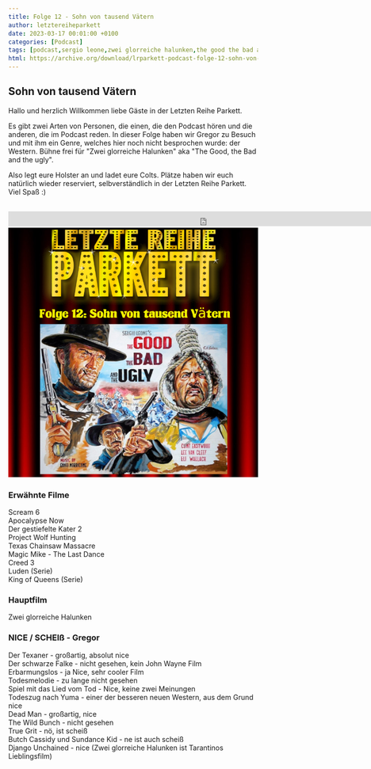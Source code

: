 ```yaml
---
title: Folge 12 - Sohn von tausend Vätern
author: letztereiheparkett
date: 2023-03-17 00:01:00 +0100
categories: [Podcast]
tags: [podcast,sergio leone,zwei glorreiche halunken,the good the bad and the ugly,clint eastwood,lee van cleef,eli wallach]
html: https://archive.org/download/lrparkett-podcast-folge-12-sohn-von-tausend-vatern/LRParkett%20Podcast%20Folge%2012%20-Sohn%20von%20tausend%20V%C3%A4tern.m4a
---
```


## Sohn von tausend Vätern
Hallo und herzlich Willkommen liebe Gäste in der Letzten Reihe Parkett.

Es gibt zwei Arten von Personen, die einen, die den Podcast hören und die anderen, die im Podcast reden. In dieser Folge haben wir Gregor zu Besuch und mit ihm ein Genre, welches hier noch nicht besprochen wurde: der Western. Bühne frei für "Zwei glorreiche Halunken" aka "The Good, the Bad and the ugly".

Also legt eure Holster an und ladet eure Colts.
Plätze haben wir euch natürlich wieder reserviert, selbverständlich in der Letzten Reihe Parkett. Viel Spaß :)
<br>
<br>

<iframe src="https://archive.org/download/lrparkett-podcast-folge-12-sohn-von-tausend-vatern/LRParkett%20Podcast%20Folge%2012%20-Sohn%20von%20tausend%20V%C3%A4tern.m4a" width="800" height="30" frameborder="0" webkitallowfullscreen="true" mozallowfullscreen="true" allowfullscreen></iframe>


<img src="/assets/img/postings/posting012.png" alt="Podcast Cover">

### Erwähnte Filme

Scream 6 <br>
Apocalypse Now <br>
Der gestiefelte Kater 2 <br>
Project Wolf Hunting <br>
Texas Chainsaw Massacre <br>
Magic Mike - The Last Dance <br>
Creed 3 <br>
Luden (Serie) <br>
King of Queens (Serie)

### Hauptfilm

Zwei glorreiche Halunken <br>

### NICE / SCHEIß - Gregor

Der Texaner - großartig, absolut nice <br>
Der schwarze Falke - nicht gesehen, kein John Wayne Film <br>
Erbarmungslos - ja Nice, sehr cooler Film <br>
Todesmelodie - zu lange nicht gesehen <br>
Spiel mit das Lied vom Tod - Nice, keine zwei Meinungen <br>
Todeszug nach Yuma - einer der besseren neuen Western, aus dem Grund nice <br>
Dead Man - großartig, nice <br>
The Wild Bunch - nicht gesehen <br>
True Grit - nö, ist scheiß <br>
Butch Cassidy und Sundance Kid - ne ist auch scheiß <br>
Django Unchained - nice (Zwei glorreiche Halunken ist Tarantinos Lieblingsfilm)



